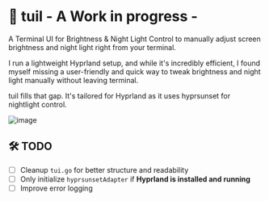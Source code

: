 # 🌙 tuil - A Work in progress -
A Terminal UI for Brightness & Night Light Control to manually adjust screen brightness and night light right from your terminal.

I run a lightweight Hyprland setup, and while it's incredibly efficient, I found myself missing a user-friendly and quick way to tweak brightness and night light manually without leaving terminal.

tuil fills that gap. It's tailored for Hyprland as it uses hyprsunset for nightlight control.

![image](https://github.com/user-attachments/assets/5bcd5691-a947-47fe-86e0-cfa7ffe73c9e)

## 🛠️ TODO

- [ ] Cleanup `tui.go` for better structure and readability
- [ ] Only initialize `hyprsunsetAdapter` if **Hyprland is installed and running**  
- [ ] Improve error logging  